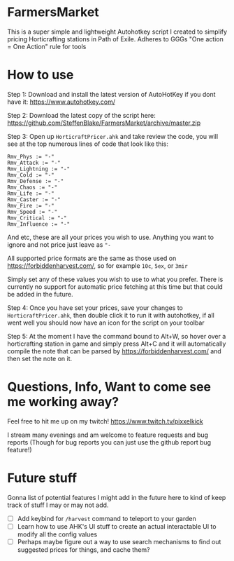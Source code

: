# FarmersMarket
This is a super simple and lightweight Autohotkey script I created to simplify pricing Horticrafting stations in Path of Exile. Adheres to GGGs "One action = One Action" rule for tools

# How to use

Step 1: Download and install the latest version of AutoHotKey if you dont have it: https://www.autohotkey.com/

Step 2: Download the latest copy of the script here: https://github.com/SteffenBlake/FarmersMarket/archive/master.zip

Step 3: Open up `HorticraftPricer.ahk` and take review the code, you will see at the top numerous lines of code that look like this:

```
Rmv_Phys := "-"
Rmv_Attack := "-"
Rmv_Lightning := "-"
Rmv_Cold := "-"
Rmv_Defense := "-"
Rmv_Chaos := "-"
Rmv_Life := "-"
Rmv_Caster := "-"
Rmv_Fire := "-"
Rmv_Speed := "-"
Rmv_Critical := "-"
Rmv_Influence := "-"
```

And etc, these are all your prices you wish to use. Anything you want to ignore and not price just leave as `"-`

All supported price formats are the same as those used on https://forbiddenharvest.com/, so for example `10c`, `5ex`, or `3mir`

Simply set any of these values you wish to use to what you prefer. There is currently no support for automatic price fetching at this time but that could be added in the future.

Step 4: Once you have set your prices, save your changes to `HorticraftPricer.ahk`, then double click it to run it with autohotkey, if all went well you should now have an icon for the script on your toolbar 

Step 5: At the moment I have the command bound to Alt+W, so hover over a horticrafting station in game and simply press Alt+C and it will automatically compile the note that can be parsed by https://forbiddenharvest.com/ and then set the note on it.


# Questions, Info, Want to come see me working away?

Feel free to hit me up on my twitch! 
https://www.twitch.tv/pixxelkick

I stream many evenings and am welcome to feature requests and bug reports (Though for bug reports you can just use the github report bug feature!)

# Future stuff
Gonna list of potential features I might add in the future here to kind of keep track of stuff I may or may not add.
- [ ] Add keybind for `/harvest` command to teleport to your garden
- [ ] Learn how to use AHK's UI stuff to create an actual interactable UI to modify all the config values
- [ ] Perhaps maybe figure out a way to use search mechanisms to find out suggested prices for things, and cache them?
